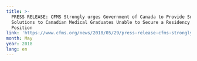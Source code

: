 ```yaml
---
title: >-
  PRESS RELEASE: CFMS Strongly urges Government of Canada to Provide Sustainable
  Solutions to Canadian Medical Graduates Unable to Secure a Residency Training
  Position
link: 'https://www.cfms.org/news/2018/05/29/press-release-cfms-strongly-urges.html'
month: May
year: 2018
lang: en
---
```


